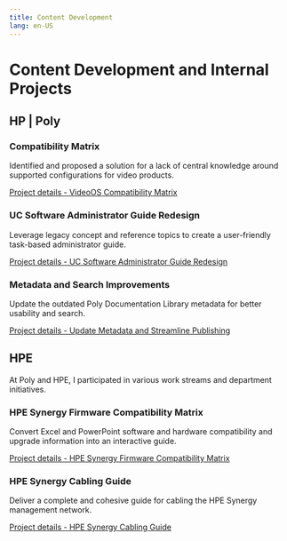```yaml
---
title: Content Development
lang: en-US
---
```


# Content Development and Internal Projects

## HP | Poly

### Compatibility Matrix

Identified and proposed a solution for a lack of central knowledge around supported configurations for video products.

[Project details - VideoOS Compatibility Matrix](case-studies/compatibility-matrix.md)


### UC Software Administrator Guide Redesign

Leverage legacy concept and reference topics to create a user-friendly task-based administrator guide.

[Project details - UC Software Administrator Guide Redesign](case-studies/admin-guide-redesign.md)

<!---

### Poly Microsoft Teams Rooms Installation Guide Rework

Correct a customer satisfaction issue caused by inadequate Poly and third party documentation.

[Project details - Poly Solutions for Microsoft Teams Rooms](case-studies/poly-mtr.md)

--->

### Metadata and Search Improvements

Update the outdated Poly Documentation Library metadata for better usability and search.

[Project details - Update Metadata and Streamline Publishing](case-studies/metadata-update.md)


<!---
### [Poly In-the-Box Setup Sheet Evaluation](case-studies/setup-sheet-eval.md)

Evaluate in-the-box documentation usage and requirements by surveying an internal customer support audience. Provide recommendations to reduce in-the-box documentation costs based on the survey results.

### [Poly Documentation Library Redesign](doc-library-redesign)

Propose solutions to enhance search on the Poly Documentation Library.

### API Documentation

[Postman API Documentation Research](https://documenter.getpostman.com/view/13192773/TVYDdKDz)

Investigated API documentation software to provide better API documentation for Poly voice products.
--->


## HPE


At Poly and HPE, I participated in various work streams and department initiatives.

### HPE Synergy Firmware Compatibility Matrix

Convert Excel and PowerPoint software and hardware compatibility and upgrade information into an interactive guide.

[Project details - HPE Synergy Firmware Compatibility Matrix](case-studies/interactive-matrix.md)

### HPE Synergy Cabling Guide

Deliver a complete and cohesive guide for cabling the HPE Synergy management network.

[Project details - HPE Synergy Cabling Guide](case-studies/synergy-cabling-guide.md)



<!---
### [HPE ProLiant Cabling Matrix](case-studies/dl380-cabling-matrix.md)

Create a deliverable to help customers identify proper cabling to avoid internal server airflow and thermal issues.
-->

<!---
### [HPE Server Maintenance Guide Restructure](case-studies/hpe-maintenance-guide.md)

Propose and test a HPE maintenance guide structural update promoting content reuse and customer usability.


### [Interactive Documentation](case-studies/interactive-documentation)

A general look at interactive documentation a formal proposal created for an internal HPE audience.


### [HPE Server Guides Content Template](case-studies/content-templates.md)

Utilize DITA functionality to streamline the creation of HPE server user and maintenance guides.
-->

<!--
### Information Architecture team

Worked performed as part of this team:

- Provided consultation services for knowledge management writing teams on topic writing, sharing strategies, and DITA elements.
- Created best practice guides for topic planning and topic writing.
- Reviewed the approved the DITA DTD and updated as necessary.


### Quality team

This team evaluates support cases flagged for potential documentation issues. In one case, we identified that customers continued to call in about a particular server setup procedure.
We were able to borrow the server and confirmed that the process, as documented, was unclear. We updated the guide and leading to a reduction in service calls.
-->
